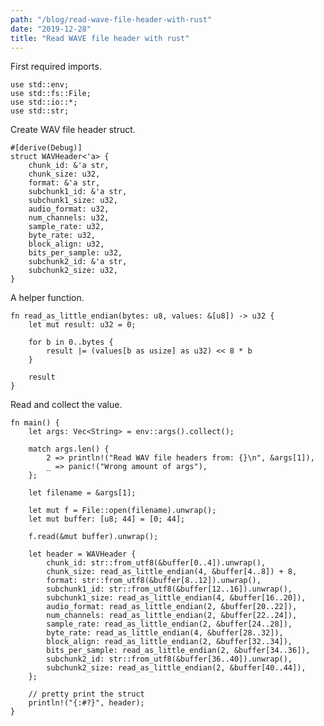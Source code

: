 ```yaml
---
path: "/blog/read-wave-file-header-with-rust"
date: "2019-12-28"
title: "Read WAVE file header with rust"
---
```


First required imports.

    use std::env;
    use std::fs::File;
    use std::io::*;
    use std::str;

Create WAV file header struct.

    #[derive(Debug)]
    struct WAVHeader<'a> {
        chunk_id: &'a str,
        chunk_size: u32,
        format: &'a str,
        subchunk1_id: &'a str,
        subchunk1_size: u32,
        audio_format: u32,
        num_channels: u32,
        sample_rate: u32,
        byte_rate: u32,
        block_align: u32,
        bits_per_sample: u32,
        subchunk2_id: &'a str,
        subchunk2_size: u32,
    }

A helper function.

    fn read_as_little_endian(bytes: u8, values: &[u8]) -> u32 {
        let mut result: u32 = 0;

        for b in 0..bytes {
            result |= (values[b as usize] as u32) << 8 * b
        }

        result
    }

Read and collect the value.

    fn main() {
        let args: Vec<String> = env::args().collect();

        match args.len() {
            2 => println!("Read WAV file headers from: {}\n", &args[1]),
            _ => panic!("Wrong amount of args"),
        };

        let filename = &args[1];

        let mut f = File::open(filename).unwrap();
        let mut buffer: [u8; 44] = [0; 44];

        f.read(&mut buffer).unwrap();

        let header = WAVHeader {
            chunk_id: str::from_utf8(&buffer[0..4]).unwrap(),
            chunk_size: read_as_little_endian(4, &buffer[4..8]) + 8,
            format: str::from_utf8(&buffer[8..12]).unwrap(),
            subchunk1_id: str::from_utf8(&buffer[12..16]).unwrap(),
            subchunk1_size: read_as_little_endian(4, &buffer[16..20]),
            audio_format: read_as_little_endian(2, &buffer[20..22]),
            num_channels: read_as_little_endian(2, &buffer[22..24]),
            sample_rate: read_as_little_endian(2, &buffer[24..28]),
            byte_rate: read_as_little_endian(4, &buffer[28..32]),
            block_align: read_as_little_endian(2, &buffer[32..34]),
            bits_per_sample: read_as_little_endian(2, &buffer[34..36]),
            subchunk2_id: str::from_utf8(&buffer[36..40]).unwrap(),
            subchunk2_size: read_as_little_endian(2, &buffer[40..44]),
        };

        // pretty print the struct
        println!("{:#?}", header);
    }
